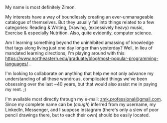 My name is most definitely Zimon.

My interests have a way of boundlessly creating an ever-unmanageable catalogue of themselves. But they usually fall into things related to a few categories:
Reading & Writing, Drawing, (excessively heavy) music, Exercise & especially Nutrition. Also, quite evidently, computer science.

Am I learning something beyond the uninhibited amassing of knowledge that tags along living just one day longer than yesterday?
Well, in lieu of mandated learning directions, I'm playing around with this: https://www.northeastern.edu/graduate/blog/most-popular-programming-languages/ .

I'm looking to collaborate on anything that help me not only advance my understanding of all these wondrous, complicated things we've been obsessing over the last ~40 years,
but that would also assist me in paying my rent. ;)

I'm available most directly through my e-mail: zmk.professional@gmail.com. Since my complete name can be (*cough*) inferred from my username, my LinkedIn, Messenger,
and I suppose Instagram (there's only a slew of poor pencil drawings there, but to each their own) should be easily located.

<!---
ZimonKuhs/ZimonKuhs is a ✨ special ✨ repository because its `README.md` (this file) appears on your GitHub profile.
You can click the Preview link to take a look at your changes.
--->
